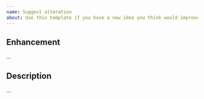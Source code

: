 ```yaml
---
name: Suggest alteration
about: Use this template if you have a new idea you think would improve the website
---
```

<!--
  Please note: You are about to create a new issue for the PragVer WEBSITE.
  If your issue is related to the SPECIFICATION itself, please go to:
  https://github.com/pragver/pragver/issues
-->

## Enhancement
<!--
  Provide a short description of the changes you are proposing.
-->
...


## Description
<!--
  Describe the issue in detail; provide some context to help others find a solution that is really useful.
  Which part of the website is this issue about? Why do you think it needs to be improved?
  How would you propose to modify it? What would be different from current website?
-->
...
